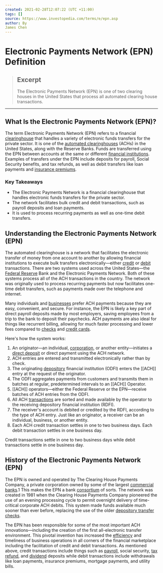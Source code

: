 ```yaml
---
created: 2021-02-28T12:07:22 (UTC +11:00)
tags: []
source: https://www.investopedia.com/terms/e/epn.asp
author: By
James Chen
---
```


# Electronic Payments Network (EPN) Definition

> ## Excerpt
> The Electronic Payments Network (EPN) is one of two clearing houses in the United States that process all automated clearing house transactions.

---
## What Is the Electronic Payments Network (EPN)?

The term Electronic Payments Network (EPN) refers to a financial [clearinghouse](https://www.investopedia.com/terms/c/clearinghouse.asp) that handles a variety of electronic funds transfers for the private sector. It is one of the [automated clearinghouses](https://www.investopedia.com/terms/a/ach.asp) (ACHs) in the United States, along with the Reserve Banks. Funds are transferred using the EPN between accounts at the same or different [financial institutions](https://www.investopedia.com/terms/f/financialinstitution.asp). Examples of transfers under the EPN include deposits for payroll, Social Security benefits, and tax refunds, as well as debit transfers like loan payments and [insurance premiums](https://www.investopedia.com/terms/i/insurance-premium.asp).

### Key Takeaways

-   The Electronic Payments Network is a financial clearinghouse that handles electronic funds transfers for the private sector. 
-   The network facilitates bulk credit and debit transactions, such as payroll deposits and loan payments.
-   It is used to process recurring payments as well as one-time debit transfers.

## Understanding the Electronic Payments Network (EPN)

The automated clearinghouse is a network that facilitates the electronic transfer of money from one account to another by allowing financial institutions to execute bulk transfers electronically—either [credit](https://www.investopedia.com/terms/c/credit.asp) or [debit](https://www.investopedia.com/terms/d/debit.asp) transactions. There are two systems used across the United States—the [Federal Reserve](https://www.investopedia.com/terms/f/federalreservebank.asp) Bank and the Electronic Payments Network. Both of these systems process all of the ACH transactions in the country. The network was originally used to process recurring payments but now facilitates one-time debit transfers, such as payments made over the telephone and internet.

Many individuals and [businesses](https://www.investopedia.com/terms/b/business.asp) prefer ACH payments because they are easy, convenient, and secure. For instance, the EPN is likely a key part of direct payroll deposits made by most employers, saving employees from a trip to the bank to deposit their paychecks. ACH payments are also ideal for things like recurrent billing, allowing for much faster processing and lower fees compared to [checks](https://www.investopedia.com/terms/c/check.asp) and [credit cards](https://www.investopedia.com/terms/c/creditcard.asp).

Here's how the system works:

1.  An originator—an individual, [corporation](https://www.investopedia.com/terms/c/corporation.asp), or another entity—initiates a [direct deposit](https://www.investopedia.com/terms/d/directdeposit.asp) or direct payment using the ACH network.
2.  ACH entries are entered and transmitted electronically rather than by check.
3.  The originating [depository](https://www.investopedia.com/terms/d/depository.asp) financial institution (ODFI) enters the [[ACH]] entry at the request of the originator.
4.  The ODFI aggregates payments from customers and transmits them in batches at regular, predetermined intervals to an [[ACH]] Operator.
5.  [[ACH]] operators—either the Federal Reserve or the EPN—receive batches of ACH entries from the ODFI. 
6.  All ACH [transactions](https://www.investopedia.com/terms/t/transaction.asp) are sorted and made available by the operator to the receiving depository financial institution (RDFI).
7.  The receiver's account is debited or credited by the RDFI, according to the type of ACH entry. Just like an originator, a receiver can be an individual, business, or another entity.
8.  Each ACH credit transaction settles in one to two business days. Each debit transaction settles in one business day. 

Credit transactions settle in one to two business days while debit transactions settle in one business day. 

## History of the Electronic Payments Network (EPN)

The EPN is owned and operated by The Clearing House Payments Company, a private corporation owned by some of the largest [commercial banks](https://www.investopedia.com/terms/c/commercialbank.asp).1 This makes the EPN a bank [consortium](https://www.investopedia.com/terms/c/consortium.asp) of sorts. The network was created in 1981 when the Clearing House Payments Company pioneered the use of an evening processing cycle to permit overnight delivery of time-critical corporate ACH debits. This system made funds available much sooner than ever before, replacing the use of the older [depository transfer checks](https://www.investopedia.com/terms/d/depository-transfer-check.asp). 

The EPN has been responsible for some of the most important ACH innovations—including the creation of the first all-electronic transfer environment. This pivotal invention has increased the [efficiency](https://www.investopedia.com/terms/e/efficiency.asp) and timeliness of business operations in all corners of the financial marketplace including the facilitation of credit and debit transactions. As mentioned above, credit transactions include things such as [payroll](https://www.investopedia.com/terms/p/payroll.asp), social security, [tax refund](https://www.investopedia.com/terms/t/tax-refund.asp), and [dividend](https://www.investopedia.com/terms/d/dividend.asp) deposits while debit transactions include withdrawals like loan payments, insurance premiums, mortgage payments, and utility bills.
